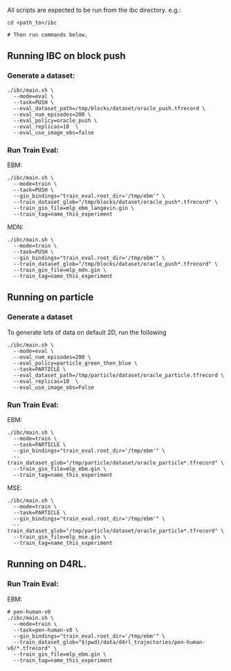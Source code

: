 All scripts are expected to be run from the ibc directory. e.g.:

```
cd <path_to>/ibc

# Then run commands below.
```

## Running IBC on block push

### Generate a dataset:

```
./ibc/main.sh \
  --mode=eval \
  --task=PUSH \
  --eval_dataset_path=/tmp/blocks/dataset/oracle_push.tfrecord \
  --eval_num_episodes=200 \
  --eval_policy=oracle_push \
  --eval_replicas=10  \
  --eval_use_image_obs=false
```

### Run Train Eval:

EBM:

```
./ibc/main.sh \
  --mode=train \
  --task=PUSH \
  --gin_bindings="train_eval.root_dir='/tmp/ebm'" \
  --train_dataset_glob="/tmp/blocks/dataset/oracle_push*.tfrecord" \
  --train_gin_file=mlp_ebm_langevin.gin \
  --train_tag=name_this_experiment
```

MDN:

```
./ibc/main.sh \
  --mode=train \
  --task=PUSH \
  --gin_bindings="train_eval.root_dir='/tmp/ebm'" \
  --train_dataset_glob="/tmp/blocks/dataset/oracle_push*.tfrecord" \
  --train_gin_file=mlp_mdn.gin \
  --train_tag=name_this_experiment
```

## Running on particle

### Generate a dataset

To generate lots of data on default 2D, run the following

```
./ibc/main.sh \
  --mode=eval \
  --eval_num_episodes=200 \
  --eval_policy=particle_green_then_blue \
  --task=PARTICLE \
  --eval_dataset_path=/tmp/particle/dataset/oracle_particle.tfrecord \
  --eval_replicas=10  \
  --eval_use_image_obs=False
```


### Run Train Eval:

EBM:

```
./ibc/main.sh \
  --mode=train \
  --task=PARTICLE \
  --gin_bindings="train_eval.root_dir='/tmp/ebm'" \
  --train_dataset_glob="/tmp/particle/dataset/oracle_particle*.tfrecord" \
  --train_gin_file=mlp_ebm.gin \
  --train_tag=name_this_experiment
```

MSE:

```
./ibc/main.sh \
  --mode=train \
  --task=PARTICLE \
  --gin_bindings="train_eval.root_dir='/tmp/ebm'" \
  --train_dataset_glob="/tmp/particle/dataset/oracle_particle*.tfrecord" \
  --train_gin_file=mlp_mse.gin \
  --train_tag=name_this_experiment
```

## Running on D4RL.


### Run Train Eval:

EBM:

```
# pen-human-v0
./ibc/main.sh \
  --mode=train \
  --task=pen-human-v0 \
  --gin_bindings="train_eval.root_dir='/tmp/ebm'" \
  --train_dataset_glob="$(pwd)/data/d4rl_trajectories/pen-human-v0/*.tfrecord" \
  --train_gin_file=mlp_ebm.gin \
  --train_tag=name_this_experiment
```
